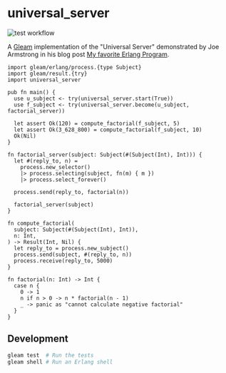 # universal_server

![test workflow](https://github.com/tomjschuster/gleam_universal_server/actions/workflows/test.yml/badge.svg)

A [Gleam](https://gleam.run/) implementation of the "Universal Server" demonstrated by Joe Armstrong in his blog post [My favorite Erlang Program](https://joearms.github.io/published/2013-11-21-My-favorite-erlang-program.html).

```gleam
import gleam/erlang/process.{type Subject}
import gleam/result.{try}
import universal_server

pub fn main() {
  use u_subject <- try(universal_server.start(True))
  use f_subject <- try(universal_server.become(u_subject, factorial_server))

  let assert Ok(120) = compute_factorial(f_subject, 5)
  let assert Ok(3_628_800) = compute_factorial(f_subject, 10)
  Ok(Nil)
}

fn factorial_server(subject: Subject(#(Subject(Int), Int))) {
  let #(reply_to, n) =
    process.new_selector()
    |> process.selecting(subject, fn(m) { m })
    |> process.select_forever()

  process.send(reply_to, factorial(n))

  factorial_server(subject)
}

fn compute_factorial(
  subject: Subject(#(Subject(Int), Int)),
  n: Int,
) -> Result(Int, Nil) {
  let reply_to = process.new_subject()
  process.send(subject, #(reply_to, n))
  process.receive(reply_to, 5000)
}

fn factorial(n: Int) -> Int {
  case n {
    0 -> 1
    n if n > 0 -> n * factorial(n - 1)
    _ -> panic as "cannot calculate negative factorial"
  }
}
```

## Development

```sh
gleam test  # Run the tests
gleam shell # Run an Erlang shell
```
